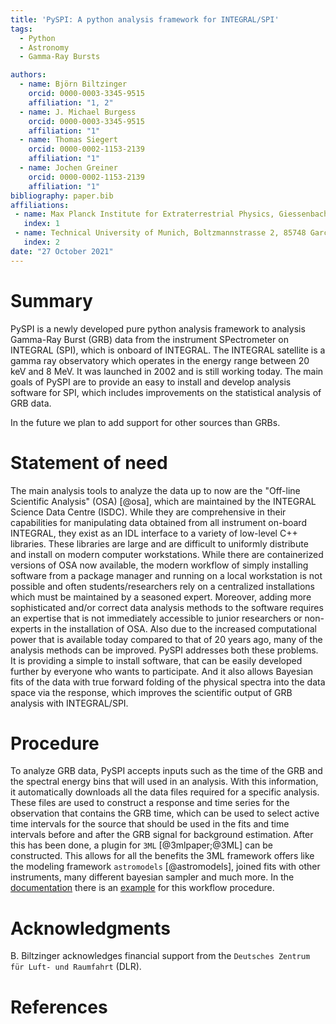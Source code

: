 ```yaml
---
title: 'PySPI: A python analysis framework for INTEGRAL/SPI'
tags:
  - Python
  - Astronomy
  - Gamma-Ray Bursts

authors:
  - name: Björn Biltzinger
    orcid: 0000-0003-3345-9515
    affiliation: "1, 2"
  - name: J. Michael Burgess
    orcid: 0000-0003-3345-9515
    affiliation: "1"
  - name: Thomas Siegert
    orcid: 0000-0002-1153-2139
    affiliation: "1"
  - name: Jochen Greiner
    orcid: 0000-0002-1153-2139
    affiliation: "1"
bibliography: paper.bib
affiliations:
 - name: Max Planck Institute for Extraterrestrial Physics, Giessenbachstrasse, 85748 Garching, Germany
   index: 1
 - name: Technical University of Munich, Boltzmannstrasse 2, 85748 Garching, Germany
   index: 2
date: "27 October 2021"
---
```


# Summary

PySPI is a newly developed pure python analysis framework to analysis
Gamma-Ray Burst (GRB) data from the instrument SPectrometer on
INTEGRAL (SPI), which is onboard of INTEGRAL. The INTEGRAL satellite
is a gamma ray observatory which operates in the energy range between
20 keV and 8 MeV. It was launched in 2002 and is still working
today. The main goals of PySPI are to provide an easy to install and
develop analysis software for SPI, which includes improvements on the
statistical analysis of GRB data.

In the future we plan to add support for other sources than GRBs.

# Statement of need

The main analysis tools to analyze the data up to now are the
"Off-line Scientific Analysis" (OSA) [@osa], which are maintained by
the INTEGRAL Science Data Centre (ISDC). While they are comprehensive
in their capabilities for manipulating data obtained from all
instrument on-board INTEGRAL, they exist as an IDL interface to a
variety of low-level C++ libraries. These libraries are large and are
difficult to uniformly distribute and install on modern computer
workstations. While there are containerized versions of OSA now
available, the modern workflow of simply installing software from a
package manager and running on a local workstation is not possible and
often students/researchers rely on a centralized installations which
must be maintained by a seasoned expert. Moreover, adding more
sophisticated and/or correct data analysis methods to the software
requires an expertise that is not immediately accessible to junior
researchers or non-experts in the installation of OSA. Also due to the
increased computational power that is available today compared to that
of 20 years ago, many of the analysis methods can be improved.  PySPI
addresses both these problems. It is providing a simple to install
software, that can be easily developed further by everyone who wants
to participate. And it also allows Bayesian fits of the data with true
forward folding of the physical spectra into the data space via the
response, which improves the scientific output of GRB analysis with
INTEGRAL/SPI.

# Procedure

To analyze GRB data, PySPI accepts inputs such as the time of the GRB
and the spectral energy bins that will used in an analysis. With this
information, it automatically downloads all the data files required
for a specific analysis. These files are used to construct a response
and time series for the observation that contains the GRB time, which
can be used to select active time intervals for the source that should
be used in the fits and time intervals before and after the GRB signal
for background estimation. After this has been done, a plugin for
`3ML` [@3mlpaper;@3ML] can be constructed. This allows for all the
benefits the 3ML framework offers like the modeling framework
`astromodels` [@astromodels], joined fits with other instruments, many
different bayesian sampler and much more. In the
[documentation](https://pyspi.readthedocs.io/en/latest/) there is an
[example](https://pyspi.readthedocs.io/en/latest/notebooks/grb_analysis/)
for this workflow procedure.

# Acknowledgments

B. Biltzinger acknowledges financial support from the `Deutsches Zentrum für Luft- und Raumfahrt` (DLR). 

# References

